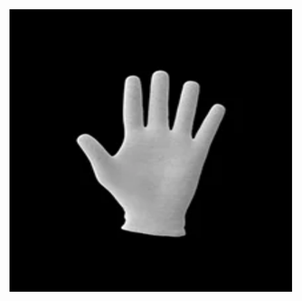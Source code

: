 <a href='https://github.com/armedev?tab=repositories'>
<!-- <img src='https://raw.githubusercontent.com/armedev/armedev/master/text.gif'/> -->
<img align="center" width="500" height="500" src='https://raw.githubusercontent.com/armedev/armedev/master/hand.webp'/>
<!-- <iframe src="https://giphy.com/embed/26n6yBeeXFU8C5j8c" width="480" height="480" frameBorder="0" class="giphy-embed" allowFullScreen></iframe><p><a href="https://giphy.com/gifs/love-art-happy-26n6yBeeXFU8C5j8c">via GIPHY</a></p> -->
</a>
